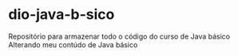 # dio-java-b-sico
Repositório para armazenar todo o código do curso de Java básico
Alterando meu contúdo de Java básico